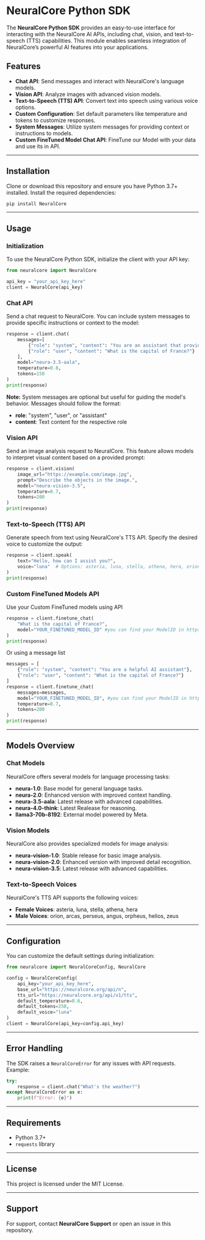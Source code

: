# NeuralCore Python SDK

The **NeuralCore Python SDK** provides an easy-to-use interface for interacting with the NeuralCore AI APIs, including chat, vision, and text-to-speech (TTS) capabilities. This module enables seamless integration of NeuralCore’s powerful AI features into your applications.

## Features

- **Chat API**: Send messages and interact with NeuralCore's language models.
- **Vision API**: Analyze images with advanced vision models.
- **Text-to-Speech (TTS) API**: Convert text into speech using various voice options.
- **Custom Configuration**: Set default parameters like temperature and tokens to customize responses.
- **System Messages**: Utilize system messages for providing context or instructions to models.
- **Custom FineTuned Model Chat API**: FineTune our Model with your data and use its in API.

---

## Installation

Clone or download this repository and ensure you have Python 3.7+ installed. Install the required dependencies:

```bash
pip install NeuralCore
```

---

## Usage

### Initialization

To use the NeuralCore Python SDK, initialize the client with your API key:

```python
from neuralcore import NeuralCore

api_key = "your_api_key_here"
client = NeuralCore(api_key)
```

### Chat API

Send a chat request to NeuralCore. You can include system messages to provide specific instructions or context to the model:

```python
response = client.chat(
    messages=[
        {"role": "system", "content": "You are an assistant that provides concise answers."},
        {"role": "user", "content": "What is the capital of France?"}
    ],
    model="neura-3.5-aala",
    temperature=0.8,
    tokens=150
)
print(response)
```

**Note:** System messages are optional but useful for guiding the model's behavior. Messages should follow the format:
- **role**: "system", "user", or "assistant"
- **content**: Text content for the respective role

### Vision API

Send an image analysis request to NeuralCore. This feature allows models to interpret visual content based on a provided prompt:

```python
response = client.vision(
    image_url="https://example.com/image.jpg",
    prompt="Describe the objects in the image.",
    model="neura-vision-3.5",
    temperature=0.7,
    tokens=200
)
print(response)
```
### Text-to-Speech (TTS) API

Generate speech from text using NeuralCore's TTS API. Specify the desired voice to customize the output:

```python
response = client.speak(
    text="Hello, how can I assist you?",
    voice="luna"  # Options: asteria, luna, stella, athena, hera, orion, arcas, perseus, angus, orpheus, helios, zeus
)
print(response)
```
### Custom FineTuned Models API
Use your Custom FineTuned models using API

```python
response = client.finetune_chat(
    "What is the capital of France?",
    model="YOUR_FINETUNED_MODEL_ID" #you can find your ModelID in https://neuralcore.org/dashboard/finetune
)
print(response)
```
Or using a message list
```python
messages = [
    {"role": "system", "content": "You are a helpful AI assistant"},
    {"role": "user", "content": "What is the capital of France?"}
]
response = client.finetune_chat(
    messages=messages,
    model="YOUR_FINETUNED_MODEL_ID", #you can find your ModelID in https://neuralcore.org/dashboard/finetune
    temperature=0.7,
    tokens=200
)
print(response)
```
---

## Models Overview

### Chat Models

NeuralCore offers several models for language processing tasks:
- **neura-1.0**: Base model for general language tasks.
- **neura-2.0**: Enhanced version with improved context handling.
- **neura-3.5-aala**: Latest release with advanced capabilities.
- **neura-4.0-think**: Latest Realease for reasoning.
- **llama3-70b-8192**: External model powered by Meta.

### Vision Models

NeuralCore also provides specialized models for image analysis:
- **neura-vision-1.0**: Stable release for basic image analysis.
- **neura-vision-2.0**: Enhanced version with improved detail recognition.
- **neura-vision-3.5**: Latest release with advanced capabilities.

### Text-to-Speech Voices

NeuralCore's TTS API supports the following voices:
- **Female Voices**: asteria, luna, stella, athena, hera
- **Male Voices**: orion, arcas, perseus, angus, orpheus, helios, zeus
---

## Configuration

You can customize the default settings during initialization:

```python
from neuralcore import NeuralCoreConfig, NeuralCore

config = NeuralCoreConfig(
    api_key="your_api_key_here",
    base_url="https://neuralcore.org/api/n",
    tts_url="https://neuralcore.org/api/v1/tts",
    default_temperature=0.6,
    default_tokens=250,
    default_voice="luna"
)
client = NeuralCore(api_key=config.api_key)
```

---

## Error Handling

The SDK raises a `NeuralCoreError` for any issues with API requests. Example:

```python
try:
    response = client.chat("What's the weather?")
except NeuralCoreError as e:
    print(f"Error: {e}")
```

---

## Requirements

- Python 3.7+
- `requests` library

---

## License

This project is licensed under the MIT License.

---

## Support

For support, contact **NeuralCore Support** or open an issue in this repository.
